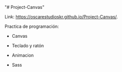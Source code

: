 "# Project-Canvas" 

Link:
https://oscarestudioskr.github.io/Project-Canvas/.


Practica de programación:
  - Canvas
  - Teclado y ratón
  - Animacion
  
  - Sass
